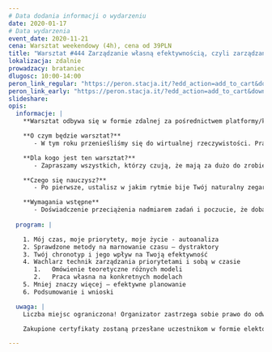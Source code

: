 ```yaml
---
# Data dodania informacji o wydarzeniu
date: 2020-01-17
# Data wydarzenia
event_date: 2020-11-21
cena: Warsztat weekendowy (4h), cena od 39PLN
title: "Warsztat #444 Zarządzanie własną efektywnością, czyli zarządzanie priorytetami i sobą w czasie"
lokalizacja: zdalnie
prowadzacy: brataniec
dlugosc: 10:00-14:00
peron_link_regular: "https://peron.stacja.it/?edd_action=add_to_cart&download_id=3972&edd_options[price_id]=1"
peron_link_early: "https://peron.stacja.it/?edd_action=add_to_cart&download_id=3972&edd_options[price_id]=2"
slideshare:
opis:
  informacje: |
    **Warsztat odbywa się w formie zdalnej za pośrednictwem platformy/komunikatora online, z wykorzystaniem dźwięku, obrazu z kamery, udostępniania ekranu komputera prowadzącego i uczestników.** 

    **O czym będzie warsztat?** 
       - W tym roku przenieśliśmy się do wirtualnej rzeczywistości. Praca zdalna stała się powszechna. Okazuje się jednak, że nie zawsze jesteśmy bardziej efektywni pracując z domu, bo granice między światem prywatnym a zawodowym się zacierają. Trzeba zweryfikować swoje dotychczasowe metody działania i planowania i dostosować je do wymogów „nowej realności”.

    **Dla kogo jest ten warsztat?**
       - Zapraszamy wszystkich, którzy czują, że mają za dużo do zrobienia i za mało czasu na to wszystko. 

    **Czego się nauczysz?**
       - Po pierwsze, ustalisz w jakim rytmie bije Twój naturalny zegar biologiczny i dowiesz się, jak przekłada się to na Twoją efektywność oraz co możesz zrobić, żeby ją podnieść. Po drugie, podpowiem kilka wypróbowanych i przetestowanych metod na zarządzanie priorytetami i zarządzanie sobą w czasie. Dowiesz się też, w czym tkwi sekret ludzi, którzy potrafią zdążyć ze wszystkim.

    **Wymagania wstępne**
       - Doświadczenie przeciążenia nadmiarem zadań i poczucie, że doba jest ciut za krótka 😉
    
  program: |

    1. Mój czas, moje priorytety, moje życie - autoanaliza
    2. Sprawdzone metody na marnowanie czasu – dystraktory
    3. Twój chronotyp i jego wpływ na Twoją efektywność
    4. Wachlarz technik zarządzania priorytetami i sobą w czasie
       1.	Omówienie teoretyczne różnych modeli
       2.	Praca własna na konkretnych modelach
    5. Mniej znaczy więcej – efektywne planowanie
    6. Podsumowanie i wnioski

  uwaga: |
    Liczba miejsc ograniczona! Organizator zastrzega sobie prawo do odwołania wydarzenia w przypadku niezgłoszenia się minimalnej liczby uczestników.

    Zakupione certyfikaty zostaną przesłane uczestnikom w formie elektoronicznej po warsztacie. Jeśli chcesz otrzymać zakupiony certyfikat w formie papierowej, zgłoś to mailowo na adres kontakt@stacja.it.

---
```

